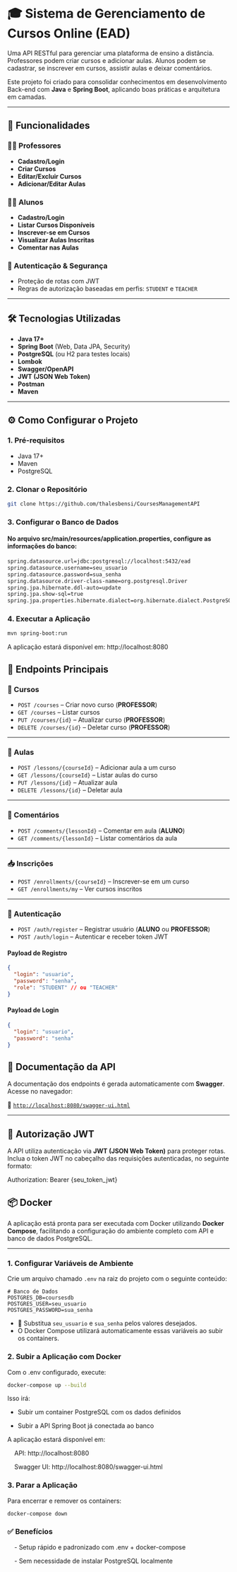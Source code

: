 # 🎓 Sistema de Gerenciamento de Cursos Online (EAD)

Uma API RESTful para gerenciar uma plataforma de ensino a distância.  
Professores podem criar cursos e adicionar aulas. Alunos podem se cadastrar, se inscrever em cursos, assistir aulas e deixar comentários.

Este projeto foi criado para consolidar conhecimentos em desenvolvimento Back-end com **Java** e **Spring Boot**, aplicando boas práticas e arquitetura em camadas.

---

## 🚀 Funcionalidades

### 👩‍🏫 Professores
- **Cadastro/Login**
- **Criar Cursos**
- **Editar/Excluir Cursos**
- **Adicionar/Editar Aulas**

### 👨‍🎓 Alunos
- **Cadastro/Login**
- **Listar Cursos Disponíveis**
- **Inscrever-se em Cursos**
- **Visualizar Aulas Inscritas**
- **Comentar nas Aulas**

### 🔐 Autenticação & Segurança
- Proteção de rotas com JWT
- Regras de autorização baseadas em perfis: `STUDENT` e `TEACHER`

---

## 🛠️ Tecnologias Utilizadas

- **Java 17+**
- **Spring Boot** (Web, Data JPA, Security)
- **PostgreSQL** (ou H2 para testes locais)
- **Lombok**
- **Swagger/OpenAPI**
- **JWT (JSON Web Token)**
- **Postman**
- **Maven**

---

## ⚙️ Como Configurar o Projeto

### 1. Pré-requisitos
- Java 17+
- Maven
- PostgreSQL

### 2. Clonar o Repositório
```bash
git clone https://github.com/thalesbensi/CoursesManagementAPI
````
### 3. Configurar o Banco de Dados

#### No arquivo src/main/resources/application.properties, configure as informações do banco:
````bash
spring.datasource.url=jdbc:postgresql://localhost:5432/ead
spring.datasource.username=seu_usuario
spring.datasource.password=sua_senha
spring.datasource.driver-class-name=org.postgresql.Driver
spring.jpa.hibernate.ddl-auto=update
spring.jpa.show-sql=true
spring.jpa.properties.hibernate.dialect=org.hibernate.dialect.PostgreSQLDialect
````

### 4. Executar a Aplicação
````bash
mvn spring-boot:run
````
A aplicação estará disponível em: http://localhost:8080

## 🔧 Endpoints Principais

### 📘 Cursos

- `POST /courses` – Criar novo curso (**PROFESSOR**)
- `GET /courses` – Listar cursos
- `PUT /courses/{id}` – Atualizar curso (**PROFESSOR**)
- `DELETE /courses/{id}` – Deletar curso (**PROFESSOR**)

---

### 🎥 Aulas

- `POST /lessons/{courseId}` – Adicionar aula a um curso
- `GET /lessons/{courseId}` – Listar aulas do curso
- `PUT /lessons/{id}` – Atualizar aula
- `DELETE /lessons/{id}` – Deletar aula

---

### 📝 Comentários

- `POST /comments/{lessonId}` – Comentar em aula (**ALUNO**)
- `GET /comments/{lessonId}` – Listar comentários da aula

---

### 📥 Inscrições

- `POST /enrollments/{courseId}` – Inscrever-se em um curso
- `GET /enrollments/my` – Ver cursos inscritos

---

### 🔐 Autenticação

- `POST /auth/register` – Registrar usuário (**ALUNO** ou **PROFESSOR**)
- `POST /auth/login` – Autenticar e receber token JWT

#### Payload de Registro
```json
{
  "login": "usuario",
  "password": "senha",
  "role": "STUDENT" // ou "TEACHER"
}
````
#### Payload de Login
````json
{
  "login": "usuario",
  "password": "senha"
}
````

## 📑 Documentação da API

A documentação dos endpoints é gerada automaticamente com **Swagger**.  
Acesse no navegador:

🔗 [`http://localhost:8080/swagger-ui.html`](http://localhost:8080/swagger-ui.html)

---

## 🔐 Autorização JWT

A API utiliza autenticação via **JWT (JSON Web Token)** para proteger rotas.  
Inclua o token JWT no cabeçalho das requisições autenticadas, no seguinte formato:

Authorization: Bearer {seu_token_jwt}

## 📦 Docker

A aplicação está pronta para ser executada com Docker utilizando **Docker Compose**, facilitando a configuração do ambiente completo com API e banco de dados PostgreSQL.

---

### 1. Configurar Variáveis de Ambiente

Crie um arquivo chamado `.env` na raiz do projeto com o seguinte conteúdo:

```env\
# Banco de Dados
POSTGRES_DB=coursesdb
POSTGRES_USER=seu_usuario
POSTGRES_PASSWORD=sua_senha
````
- 🔐 Substitua `seu_usuario` e `sua_senha` pelos valores desejados.
- O Docker Compose utilizará automaticamente essas variáveis ao subir os containers.

### 2. Subir a Aplicação com Docker

Com o .env configurado, execute:
```bash
docker-compose up --build
```
Isso irá:
   - Subir um container PostgreSQL com os dados definidos

   - Subir a API Spring Boot já conectada ao banco

A aplicação estará disponível em:

    API: http://localhost:8080
    
    Swagger UI: http://localhost:8080/swagger-ui.html


### 3. Parar a Aplicação

Para encerrar e remover os containers:
```bash
docker-compose down
```

### ✅ Benefícios

    - Setup rápido e padronizado com .env + docker-compose

    - Sem necessidade de instalar PostgreSQL localmente

